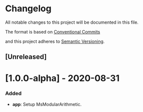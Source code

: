 # Changelog

All notable changes to this project will be documented in this file.

The format is based on [Conventional Commits](http://keepachangelog.com/en/1.0.0/)

and this project adheres to [Semantic Versioning](http://semver.org/spec/v2.0.0.html).

## [Unreleased]

# [1.0.0-alpha] - 2020-08-31

### Added
* **app**: Setup MsModularArithmetic.



